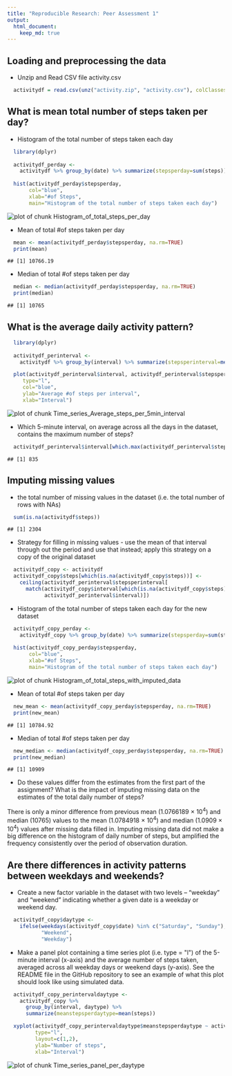 ```yaml
---
title: "Reproducible Research: Peer Assessment 1"
output: 
  html_document:
    keep_md: true
---
```



## Loading and preprocessing the data

- Unzip and Read CSV file activity.csv 


```r
  activitydf = read.csv(unz("activity.zip", "activity.csv"), colClasses=c("integer", "Date", "integer"))
```

## What is mean total number of steps taken per day?

- Histogram of the total number of steps taken each day


```r
  library(dplyr)
  
  activitydf_perday <- 
    activitydf %>% group_by(date) %>% summarize(stepsperday=sum(steps))
  
  hist(activitydf_perday$stepsperday, 
       col="blue", 
       xlab="#of Steps", 
       main="Histogram of the total number of steps taken each day")
```

![plot of chunk Histogram_of_total_steps_per_day](figure/Histogram_of_total_steps_per_day-1.png) 

- Mean of total #of steps taken per day


```r
  mean <- mean(activitydf_perday$stepsperday, na.rm=TRUE)
  print(mean)
```

```
## [1] 10766.19
```

- Median of total #of steps taken per day


```r
  median <- median(activitydf_perday$stepsperday, na.rm=TRUE)
  print(median)
```

```
## [1] 10765
```

## What is the average daily activity pattern?


```r
  library(dplyr)
  
  activitydf_perinterval <- 
    activitydf %>% group_by(interval) %>% summarize(stepsperinterval=mean(steps, na.rm=TRUE))

  plot(activitydf_perinterval$interval, activitydf_perinterval$stepsperinterval, 
     type="l",
     col="blue",  
     ylab="Average #of steps per interval", 
     xlab="Interval")
```

![plot of chunk Time_series_Average_steps_per_5min_interval](figure/Time_series_Average_steps_per_5min_interval-1.png) 

- Which 5-minute interval, on average across all the days in the dataset, contains the maximum number of steps?


```r
  activitydf_perinterval$interval[which.max(activitydf_perinterval$stepsperinterval)]
```

```
## [1] 835
```

## Imputing missing values

- the total number of missing values in the dataset (i.e. the total number of rows with NAs)


```r
  sum(is.na(activitydf$steps))
```

```
## [1] 2304
```

- Strategy for filling in missing values - use the mean of that interval through out the period and use that instead; apply this strategy on a copy of the original dataset


```r
  activitydf_copy <- activitydf
  activitydf_copy$steps[which(is.na(activitydf_copy$steps))] <- 
    ceiling(activitydf_perinterval$stepsperinterval[
      match(activitydf_copy$interval[which(is.na(activitydf_copy$steps))], 
            activitydf_perinterval$interval)])
```

- Histogram of the total number of steps taken each day for the new dataset


```r
  activitydf_copy_perday <- 
    activitydf_copy %>% group_by(date) %>% summarize(stepsperday=sum(steps))
  
  hist(activitydf_copy_perday$stepsperday, 
       col="blue", 
       xlab="#of Steps", 
       main="Histogram of the total number of steps taken each day")
```

![plot of chunk Histogram_of_total_steps_with_imputed_data](figure/Histogram_of_total_steps_with_imputed_data-1.png) 

- Mean of total #of steps taken per day


```r
  new_mean <- mean(activitydf_copy_perday$stepsperday, na.rm=TRUE)
  print(new_mean)
```

```
## [1] 10784.92
```

- Median of total #of steps taken per day


```r
  new_median <- median(activitydf_copy_perday$stepsperday, na.rm=TRUE)
  print(new_median)
```

```
## [1] 10909
```

- Do these values differ from the estimates from the first part of the assignment? What is the impact of imputing missing data on the estimates of the total daily number of steps?

There is only a minor difference from previous mean (1.0766189 &times; 10<sup>4</sup>) and median (10765) values to the mean (1.0784918 &times; 10<sup>4</sup>) and median (1.0909 &times; 10<sup>4</sup>) values after missing data filled in. Imputing missing data did not make a big difference on the histogram of daily number of steps, but amplified the frequency consistently over the period of observation duration.

## Are there differences in activity patterns between weekdays and weekends?

- Create a new factor variable in the dataset with two levels – “weekday” and “weekend” indicating whether a given date is a weekday or weekend day.


```r
  activitydf_copy$daytype <- 
    ifelse(weekdays(activitydf_copy$date) %in% c("Saturday", "Sunday"), 
           "Weekend", 
           "Weekday")
```

- Make a panel plot containing a time series plot (i.e. type = "l") of the 5-minute interval (x-axis) and the average number of steps taken, averaged across all weekday days or weekend days (y-axis). See the README file in the GitHub repository to see an example of what this plot should look like using simulated data.


```r
  activitydf_copy_perintervaldaytype <- 
    activitydf_copy %>% 
      group_by(interval, daytype) %>% 
      summarize(meanstepsperdaytype=mean(steps))

  xyplot(activitydf_copy_perintervaldaytype$meanstepsperdaytype ~ activitydf_copy_perintervaldaytype$interval | activitydf_copy_perintervaldaytype$daytype, 
         type="l", 
         layout=c(1,2), 
         ylab="Number of steps", 
         xlab="Interval")
```

![plot of chunk Time_series_panel_per_daytype](figure/Time_series_panel_per_daytype-1.png) 

